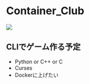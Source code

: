 # Container_Club
<img src ="https://upload.wikimedia.org/wikipedia/commons/thumb/7/79/Docker_%28container_engine%29_logo.png/500px-Docker_%28container_engine%29_logo.png">

## CLIでゲーム作る予定
- Python or C++ or C
- Curses
- Dockerに上げたい
